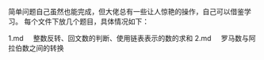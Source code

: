 简单问题自己虽然也能完成，但大佬总有一些让人惊艳的操作，自己可以借鉴学习。
每个文件下放几个题目，具体情况如下：

1.md   &nbsp;&nbsp;&nbsp; 	  整数反转、回文数的判断、使用链表表示的数的求和
2.md   &nbsp;&nbsp;&nbsp; 	  罗马数与阿拉伯数之间的转换
